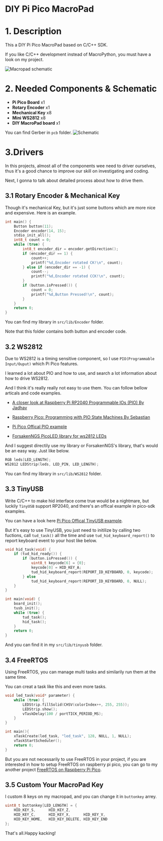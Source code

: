 #  DIY Pi Pico MacroPad
# 1. Description
This a DIY Pi Pico MacroPad based on C/C++ SDK.

If you like C/C++ development instead of MacroPython, you must have a look on my project.

![Macropad schematic](images/MacroPad.jpg)

# 2. Needed Components & Schematic
- **Pi Pico Board** x1
- **Rotary Encoder** x1
- **Mechanical Key** x8
- **Mini WS2812** x8
- **DIY MacroPad board** x1

You can find Gerber in `pcb` folder.
![Schematic](images/MacroPad.png)

# 3.Drivers
In this projects, almost all of the components wee need to driver ourselves, thus it's a good chance to improve our skill on investigating and coding.

Next, I gonna to talk about detailed process about how to drive them.

## 3.1 Rotary Encoder & Mechanical Key

Though it's mechanical Key, but it's just some buttons which are more nice and expensive. Here is an example.

```cpp
int main() {
    Button button(11);
    Encoder encoder(14, 15);
    stdio_init_all();
    int8_t count = 0;
    while (true) {
        int8_t encoder_dir = encoder.getDirection();
        if (encoder_dir == 1) {
            count++;
            printf("%d,Encoder rotated CK!\n", count);
        } else if (encoder_dir == -1) {
            count--;
            printf("%d,Encoder rotated CCK!\n", count);
        }
        if (button.isPressed()) {
            count = 0;
            printf("%d,Button Pressed!\n", count);
        }
    }
    return 0;
}
```

You can find my library in `src/lib/Encoder` folder.

Note that this folder contains both button and encoder code.

## 3.2 WS2812
Due to WS2812 is a timing sensitive component, so I use `PIO(Programmable Input/Ouput)` which Pi Pico features.

I learned a lot about PIO and how to use, and search a lot information about how to drive WS2812.

And I think it's really really not easy to use them. You can follow bellow articals and code examples.

- [A closer look at Raspberry Pi RP2040 Programmable IOs (PIO) By Jadhav](https://www.cnx-software.com/2021/01/27/a-closer-look-at-raspberry-pi-rp2040-programmable-ios-pio/)

- [Raspberry Pico: Programming with PIO State Machines By Sebastian](https://medium.com/geekculture/raspberry-pico-programming-with-pio-state-machines-e4610e6b0f29)

- [Pi Pico Offical PIO example](https://github.com/raspberrypi/pico-examples/tree/master/pio/ws2812)

- [ForsakenNGS PicoLED library for ws2812 LEDs](https://github.com/ForsakenNGS/PicoLED)

And I suggest directily use my library or ForsakenNGS's library, that's would be an easy way. Just like below.

```cpp
RGB leds[LED_LENGTH];
WS2812 LEDStrip(leds, LED_PIN, LED_LENGTH);
```

You can find my library in `src/lib/WS2812` folder.

## 3.3 TinyUSB
Write C/C++ to make hid interface come true would be a nightmare, but luckily `TinyUSB` support RP2040, and there's an offical example in pico-sdk examples.

You can have a look here [Pi Pico Offical TinyUSB example](https://github.com/raspberrypi/pico-examples/tree/master/usb/device/dev_hid_composite).

But it's easy to use TinyUSB, you just need to initilize by calling two fuctions, call `tud_task()` all the time and use `tud_hid_keyboard_report()` to report keyboard event to your host like below.

```cpp
void hid_task(void) {
    if (tud_hid_ready()) {
        if (button.isPressed()) {
            uint8_t keycode[6] = {0};
            keycode[0] = HID_KEY_A;
            tud_hid_keyboard_report(REPORT_ID_KEYBOARD, 0, keycode);
        } else
            tud_hid_keyboard_report(REPORT_ID_KEYBOARD, 0, NULL);
    }
}

int main(void) {
    board_init();
    tusb_init();
    while (true) {
        tud_task();
        hid_task();
    }
    return 0;
}
```

And you can find it in my `src/lib/tinyusb` folder.

## 3.4 FreeRTOS
Using FreeRTOS, you can manage multi tasks and similarily run them at the same time.

You can creat a task like this and even more tasks.

```cpp
void led_task(void* parameter) {
    while (true) {
        LEDStrip.fillSolid(CHSV(colorIndex++, 255, 255));
        LEDStrip.show();
        vTaskDelay(100 / portTICK_PERIOD_MS);
    }
}

int main(){
    xTaskCreate(led_task, "led_task", 128, NULL, 1, NULL);
    vTaskStartScheduler();
    return 0;
}
```

But you are not necessarily to use FreeRTOS in your project, if you are interested in how to setup FreeRTOS on raspberry pi pico, you can go to my another project [FreeRTOS on Raspberry Pi Pico](https://github.com/MR-Addict/FreeRTOS-on-Raspberry-Pi-Pico).

## 3.5 Custom Your MacroPad Key
I custom 8 keys on my macropad, and you can change it in `buttonkey` arrey.

``` cpp
uint8_t buttonkey[LED_LENGTH] = {
    HID_KEY_S,      HID_KEY_Z,  
    HID_KEY_C,      HID_KEY_X,      HID_KEY_V,  
    HID_KEY_HOME,   HID_KEY_DELETE, HID_KEY_END
};
```

That's all.Happy kacking!